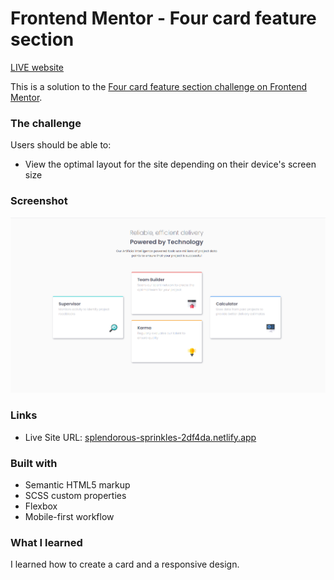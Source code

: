 # Frontend Mentor - Four card feature section


[LIVE website](https://splendorous-sprinkles-2df4da.netlify.app/)


This is a solution to the [Four card feature section challenge on Frontend Mentor](https://www.frontendmentor.io/challenges/four-card-feature-section-weK1eFYK).  

### The challenge

Users should be able to:

- View the optimal layout for the site depending on their device's screen size

### Screenshot

![Screenshot website](./images/screenshotcard.PNG)

### Links

- Live Site URL: [splendorous-sprinkles-2df4da.netlify.app](https://splendorous-sprinkles-2df4da.netlify.app/)

### Built with

- Semantic HTML5 markup
- SCSS custom properties
- Flexbox
- Mobile-first workflow


### What I learned

I learned how to create a card and a responsive design.